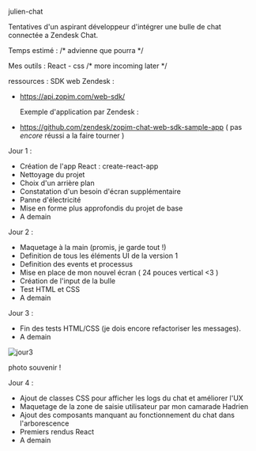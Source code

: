 julien-chat 

Tentatives d'un aspirant développeur d'intégrer une bulle de chat connectée a Zendesk Chat. 
 
Temps estimé : /* advienne que pourra */

Mes outils : 
    React - css /* more incoming later */

 ressources : 
    SDK web Zendesk : 
- https://api.zopim.com/web-sdk/

    Exemple d'application par Zendesk : 
- https://github.com/zendesk/zopim-chat-web-sdk-sample-app ( pas<em> encore </em>réussi a la faire tourner )

Jour 1 : 
- Création de l'app React : create-react-app
- Nettoyage du projet
- Choix d'un arrière plan
- Constatation d'un besoin d'écran supplémentaire
- Panne d'électricité
- Mise en forme plus approfondis du projet de base
- A demain

Jour 2 : 

- Maquetage à la main (promis, je garde tout !)
- Definition de tous les éléments UI de la version 1
- Definition des events et processus 
- Mise en place de mon nouvel écran ( 24 pouces vertical <3 )
- Création de l'input de la bulle
- Test HTML et CSS 
- A demain

Jour 3 : 

- Fin des tests HTML/CSS (je dois encore refactoriser les messages).
- A demain

![jour3](/uploads/f277dfcd085bab2e8977936c6061ba88/jour3.png)

photo souvenir !

Jour 4 : 

- Ajout de classes CSS pour afficher les logs du chat et améliorer l'UX
- Maquetage de la zone de saisie utilisateur par mon camarade Hadrien 
- Ajout des composants manquant au fonctionnement du chat dans l'arborescence
- Premiers rendus React
- A demain

